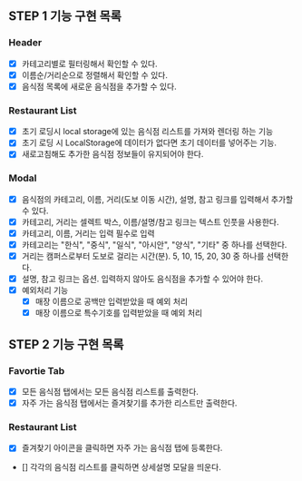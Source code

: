 ## STEP 1 기능 구현 목록

### Header

- [x] 카테고리별로 필터링해서 확인할 수 있다.
- [x] 이름순/거리순으로 정렬해서 확인할 수 있다.
- [x] 음식점 목록에 새로운 음식점을 추가할 수 있다.

### Restaurant List

- [x] 초기 로딩시 local storage에 있는 음식점 리스트를 가져와 렌더링 하는 기능
- [x] 초기 로딩 시 LocalStorage에 데이터가 없다면 초기 데이터를 넣어주는 기능.
- [x] 새로고침해도 추가한 음식점 정보들이 유지되어야 한다.

### Modal

- [x] 음식점의 카테고리, 이름, 거리(도보 이동 시간), 설명, 참고 링크를 입력해서 추가할 수 있다.
- [x] 카테고리, 거리는 셀렉트 박스, 이름/설명/참고 링크는 텍스트 인풋을 사용한다.
- [x] 카테고리, 이름, 거리는 입력 필수로 입력
- [x] 카테고리는 "한식", "중식", "일식", "아시안", "양식", "기타" 중 하나를 선택한다.
- [x] 거리는 캠퍼스로부터 도보로 걸리는 시간(분). 5, 10, 15, 20, 30 중 하나를 선택한다.
- [x] 설명, 참고 링크는 옵션. 입력하지 않아도 음식점을 추가할 수 있어야 한다.
- [x] 예외처리 기능
  - [x] 매장 이름으로 공백만 입력받았을 때 예외 처리
  - [x] 매장 이름으로 특수기호를 입력받았을 때 예외 처리

## STEP 2 기능 구현 목록

### Favortie Tab

- [x] 모든 음식점 탭에서는 모든 음식점 리스트를 출력한다.
- [x] 자주 가는 음식점 탭에서는 즐겨찾기를 추가한 리스트만 출력한다.

### Restaurant List

- [x] 즐겨찾기 아이콘을 클릭하면 자주 가는 음식점 탭에 등록한다.
- [] 각각의 음식점 리스트를 클릭하면 상세설명 모달을 띄운다.
